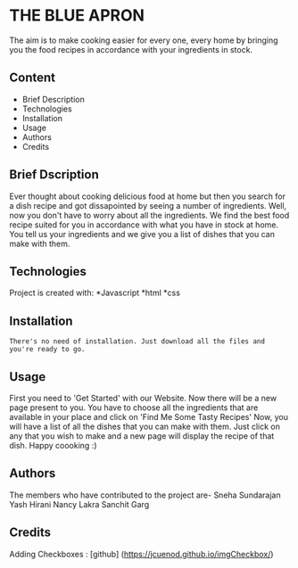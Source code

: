 
# THE BLUE APRON

The aim is to make cooking easier for every one, every home by bringing you the food recipes in accordance with your ingredients in stock.

## Content

* Brief Description
* Technologies
* Installation
* Usage
* Authors
* Credits

## Brief Dscription
Ever thought about cooking delicious food at home but then you search for a dish recipe and got dissapointed by seeing a number of ingredients. Well, now you don't have to worry about all the ingredients. We find the best food recipe suited for you in accordance with what you have in stock at home. You tell us your ingredients and we give you a list of dishes that you can make with them.

## Technologies
Project is created with:
*Javascript
*html
*css

## Installation
```
There's no need of installation. Just download all the files and you're ready to go.
```

## Usage
First you need to 'Get Started' with our Website.
Now there will be a new page present to you.
You have to choose all the ingredients that are available in your place and click on 'Find Me Some Tasty Recipes'
Now, you will have a list of all the dishes that you can make with them.
Just click on any that you wish to make and a new page will display the recipe of that dish.
Happy coooking :)


## Authors
The members who have contributed to the project are-
Sneha Sundarajan
Yash Hirani
Nancy Lakra
Sanchit Garg


## Credits

Adding Checkboxes : [github] (https://jcuenod.github.io/imgCheckbox/)

